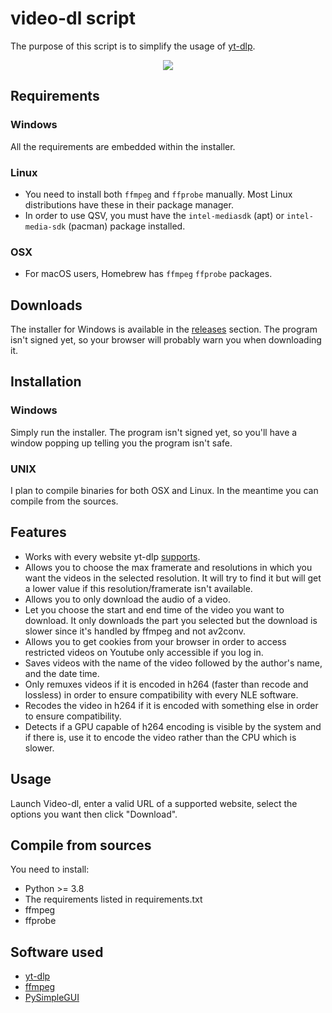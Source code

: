 # video-dl script

The purpose of this script is to simplify the usage of [yt-dlp](https://github.com/yt-dlp/yt-dlp).
<p align="center">
<img src="https://i.imgur.com/TtreT8D.png">
</p>


## Requirements

### Windows
All the requirements are embedded within the installer.

### Linux
* You need to install both `ffmpeg` and `ffprobe` manually. Most Linux distributions have these in their package manager.
* In order to use QSV, you must have the `intel-mediasdk` (apt) or `intel-media-sdk` (pacman) package installed.

### OSX
* For macOS users, Homebrew has `ffmpeg` `ffprobe` packages.

## Downloads
The installer for Windows is available in the [releases](https://github.com/Kenshin9977/video-dl-script/releases) section.
The program isn't signed yet, so your browser will probably warn you when downloading it.


## Installation

### Windows
Simply run the installer. The program isn't signed yet, so you'll have a window popping up telling you the program isn't safe.

### UNIX
I plan to compile binaries for both OSX and Linux. In the meantime you can compile from the sources.

## Features

* Works with every website yt-dlp [supports](https://github.com/yt-dlp/yt-dlp/blob/master/supportedsites.md).
* Allows you to choose the max framerate and resolutions in which you want the videos in the selected resolution. It will try to find it but will get a lower value if this resolution/framerate isn't available.
* Allows you to only download the audio of a video.
* Let you choose the start and end time of the video you want to download. It only downloads the part you selected but the download is slower since it's handled by ffmpeg and not av2conv.
* Allows you to get cookies from your browser in order to access restricted videos on Youtube only accessible if you log in.
* Saves videos with the name of the video followed by the author's name, and the date time.
* Only remuxes videos if it is encoded in h264 (faster than recode and lossless) in order to ensure compatibility with every NLE software.
* Recodes the video in h264 if it is encoded with something else in order to ensure compatibility.
* Detects if a GPU capable of h264 encoding is visible by the system and if there is, use it to encode the video rather than the CPU which is slower.

## Usage

Launch Video-dl, enter a valid URL of a supported website, select the options you want then click "Download".

## Compile from sources

You need to install:
* Python >= 3.8
* The requirements listed in requirements.txt
* ffmpeg
* ffprobe

## Software used

* [yt-dlp](https://github.com/yt-dlp/yt-dlp)
* [ffmpeg](https://github.com/FFmpeg/FFmpeg)
* [PySimpleGUI](https://pysimplegui.readthedocs.io/en/latest/)